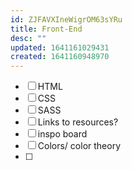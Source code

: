 ```yaml
---
id: ZJFAVXIneWigrOM63sYRu
title: Front-End
desc: ""
updated: 1641161029431
created: 1641160948970
---
```


- [ ] HTML
- [ ] CSS
- [ ] SASS
- [ ] Links to resources?
- [ ] inspo board
- [ ] Colors/ color theory
- [ ]
